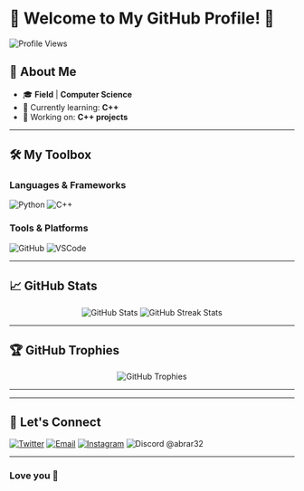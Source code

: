 # 🌟 Welcome to My GitHub Profile! 🌟

![Profile Views](https://komarev.com/ghpvc/?username=Abrar879&color=brightgreen&style=flat-square)

## 🚀 About Me
- 🎓 **Field** | **Computer Science**
- 🌱 Currently learning: **C++**
- 🔭 Working on: **C++ projects**

---

## 🛠️ My Toolbox

### Languages & Frameworks
![Python](https://img.shields.io/badge/Python-3776AB?style=flat&logo=python&logoColor=white)
![C++](https://img.shields.io/badge/C%2B%2B-00599C?style=flat&logo=c%2B%2B&logoColor=white)


### Tools & Platforms
![GitHub](https://img.shields.io/badge/GitHub-181717?style=flat&logo=github&logoColor=white)
![VSCode](https://img.shields.io/badge/VSCode-007ACC?style=flat&logo=visual-studio-code&logoColor=white)

---

## 📈 GitHub Stats

<div align="center">
  <img src="https://github-readme-stats.vercel.app/api?username=Abrar879&show_icons=true&theme=radical" alt="GitHub Stats" />
  <img src="https://github-readme-streak-stats.herokuapp.com/?user=Abrar879&theme=radical" alt="GitHub Streak Stats" />
</div>

---

## 🏆 GitHub Trophies
<div align="center">
  <img src="https://github-profile-trophy.vercel.app/?username=Abrar879&theme=radical&no-frame=true&row=1&column=7" alt="GitHub Trophies" />
</div>

---



---

## 🔗 Let's Connect
[![Twitter](https://img.shields.io/badge/Twitter-1DA1F2?style=for-the-badge&logo=twitter&logoColor=white)](https://twitter.com/@AbrarJa93813583)
[![Email](https://img.shields.io/badge/Email-D14836?for-the-badge&logo=gmail&logoColor=blue)](mailto:abrarjawad661@gmail.com)
[![Instagram](https://img.shields.io/badge/Instagram-E4405F?style=for-the-badge&logo=instagram&logoColor=green)](https://instagram.com/@abrar32isnotavailable)
![Discord](https://img.shields.io/badge/Discord-5865F2?style=for-the-badge&logo=discord&logoColor=white) @abrar32



---

### Love you 💜
